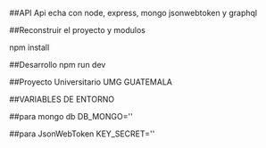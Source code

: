 ##API
Api echa con node, express, mongo jsonwebtoken y graphql



##Reconstruir el proyecto y modulos

npm install

##Desarrollo
npm run dev


##Proyecto Universitario UMG GUATEMALA


##VARIABLES DE ENTORNO


##para mongo db
DB_MONGO=''

##para JsonWebToken
KEY_SECRET=''


